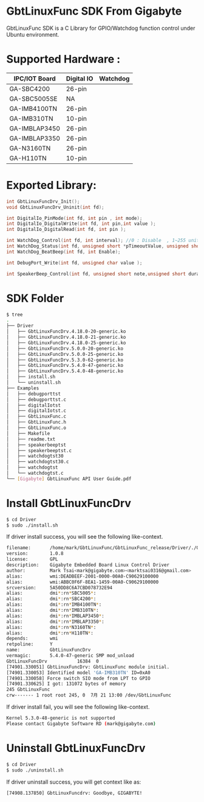 # GbtLinuxFunc SDK From Gigabyte

GbtLinuxFunc SDK is a C Library for GPIO/Watchdog function control under Ubuntu environment.

# Supported Hardware :
| IPC/IOT Board | Digital IO | Watchdog|
| ------ | ---- | --- |
| GA-SBC4200 | 26-pin | |
| GA-SBC5005SE | NA | |
| GA-IMB4100TN | 26-pin | |
| GA-IMB310TN | 10-pin | |
| GA-IMBLAP3450 | 26-pin | |
| GA-IMBLAP3350 | 26-pin | |
| GA-N3160TN | 26-pin | |
| GA-H110TN | 10-pin | |


# Exported Library:
```C
int GbtLinuxFuncDrv_Init();
void GbtLinuxFuncDrv_Uninit(int fd);

int DigitalIo_PinMode(int fd, int pin , int mode);
int DigitalIo_DigitalWrite(int fd, int pin,int value );
int DigitalIo_DigitalRead(int fd, int pin );

int WatchDog_Control(int fd, int interval); //0 : Disable  , 1~255 unit in second
int WatchDog_Status(int fd, unsigned short *pTimeoutValue, unsigned short *pWdtStatus); 
int WatchDog_BeatBeep(int fd, int Enable);

int DebugPort_Write(int fd, unsigned char value );

int SpeakerBeep_Control(int fd, unsigned short note,unsigned short duration);
```
# SDK Folder
```sh
$ tree
.
├── Driver
│   ├── GbtLinuxFuncDrv.4.18.0-20-generic.ko
│   ├── GbtLinuxFuncDrv.4.18.0-21-generic.ko
│   ├── GbtLinuxFuncDrv.4.18.0-25-generic.ko
│   ├── GbtLinuxFuncDrv.5.0.0-20-generic.ko
│   ├── GbtLinuxFuncDrv.5.0.0-25-generic.ko
│   ├── GbtLinuxFuncDrv.5.3.0-62-generic.ko
│   ├── GbtLinuxFuncDrv.5.4.0-47-generic.ko
│   ├── GbtLinuxFuncDrv.5.4.0-48-generic.ko
│   ├── install.sh
│   └── uninstall.sh
├── Examples
│   ├── debugporttst
│   ├── debugporttst.c
│   ├── digitalIotst
│   ├── digitalIotst.c
│   ├── GbtLinuxFunc.c
│   ├── GbtLinuxFunc.h
│   ├── GbtLinuxFunc.o
│   ├── Makefile
│   ├── readme.txt
│   ├── speakerbeeptst
│   ├── speakerbeeptst.c
│   ├── watchdogtst30
│   ├── watchdogtst30.c
│   ├── watchdogtst
│   └── watchdogtst.c
└── [Gigabyte] GbtLinuxFunc API User Guide.pdf

```
# Install GbtLinuxFuncDrv 

```sh
$ cd Driver
$ sudo ./install.sh
```
If driver install success, you will see the following like-context.

```sh
filename:       /home/mark/GbtLinuxFunc/GbtLinuxFunc_release/Driver/./GbtLinuxFuncDrv.5.4.0-47-generic.ko
version:        1.0.8
license:        GPL
description:    Gigabyte Embedded Board Linux Control Driver
author:         Mark Tsai<mark@gigabyte.com><marktsai0316@gmail.com>
alias:          wmi:DEADBEEF-2001-0000-00A0-C90629100000
alias:          wmi:ABBC0F6F-8EA1-1459-00A0-C90629100000
srcversion:     5A50DD8C6A7CBD078732E94
alias:          dmi*:rn*SBC5005*:
alias:          dmi*:rn*SBC4200*:
alias:          dmi*:rn*IMB4100TN*:
alias:          dmi*:rn*IMB310TN*:
alias:          dmi*:rn*IMBLAP3450*:
alias:          dmi*:rn*IMBLAP3350*:
alias:          dmi*:rn*N3160TN*:
alias:          dmi*:rn*H110TN*:
depends:        wmi
retpoline:      Y
name:           GbtLinuxFuncDrv
vermagic:       5.4.0-47-generic SMP mod_unload 
GbtLinuxFuncDrv           16384  0
[74901.330051] GbtLinuxFuncDrv: GbtLinuxFunc module initial.
[74901.330053] Identified model 'GA-IMB310TN' ID=0xA0
[74901.330058] Force switch SIO mode from LPT to GPIO
[74901.330625] I got: 131072 bytes of memory 
245 GbtLinuxFunc
crw------- 1 root root 245, 0  7月 21 13:00 /dev/GbtLinuxFunc
```

If driver install fail, you will see the following like-context.

```sh
Kernel 5.3.0-48-generic is not supported
Please contact Gigabyte Software RD (mark@gigabyte.com)
```
# Uninstall GbtLinuxFuncDrv 

```sh
$ cd Driver
$ sudo ./uninstall.sh
```
If driver uninstall success, you will get context like as:
```sh
[74908.137850] GbtLinuxFuncdrv: Goodbye, GIGABYTE!
```

